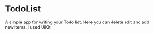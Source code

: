 # TodoList
A simple app for writing your Todo list. Here you can delete edit and add new items.
I used  UiKit 
